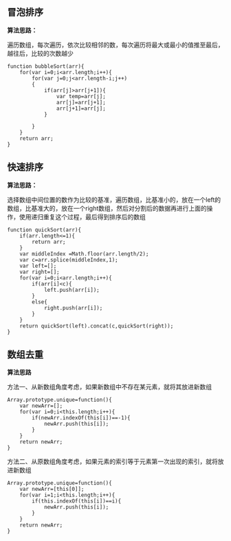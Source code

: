 ## 冒泡排序 ##
**算法思路：**

遍历数组，每次遍历，依次比较相邻的数，每次遍历将最大或最小的值推至最后，越往后，比较的次数越少

    function bubbleSort(arr){
		for(var i=0;i<arr.length;i++){
			for(var j=0;j<arr.length-i;j++)
			{
				if(arr[j]>arr[j+1]){
					var temp=arr[j];
					arr[j]=arr[j+1];
					arr[j+1]=arr[j];
				}
			
			}
		}
		return arr;
	}	

## 快速排序 ##
**算法思路：**

选择数组中间位置的数作为比较的基准，遍历数组，比基准小的，放在一个left的数组，比基准大的，放在一个right数组，然后对分割后的数据再进行上面的操作，使用递归重复这个过程，最后得到排序后的数组

	function quickSort(arr){
	    if(arr.length<=1){
	        return arr;
	    }
	    var middleIndex =Math.floor(arr.length/2);
	    var c=arr.splice(middleIndex,1);
	    var left=[];
	    var right=[];
	    for(var i=0;i<arr.length;i++){
	        if(arr[i]<c){
	            left.push(arr[i]);
	        }
	        else{
	            right.push(arr[i]);
	        }
	    }
    	return quickSort(left).concat(c,quickSort(right));
	} 


## 数组去重 ##
**算法思路**

方法一、从新数组角度考虑，如果新数组中不存在某元素，就将其放进新数组  

    Array.prototype.unique=function(){
		var newArr=[];
		for(var i=0;i<this.length;i++){
			if(newArr.indexOf(this[i])==-1){
				newArr.push(this[i]);
			}
		}
		return newArr;
	}

方法二、从原数组角度考虑，如果元素的索引等于元素第一次出现的索引，就将放进新数组

	Array.prototype.unique=function(){
		var newArr=[this[0]];
		for(var i=1;i<this.length;i++){
			if(this.indexOf(this[i])==i){
				newArr.push(this[i]);
			}
		}
		return newArr;
	} 





